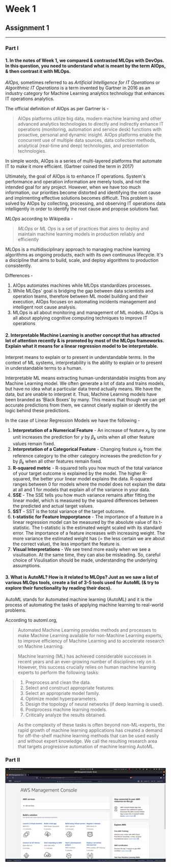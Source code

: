 # Week 1
## Assignment 1
---
### Part I
#### 1. In the notes of Week 1, we compared & contrasted MLOps with DevOps. In this question, you need to understand what is meant by the term AIOps, & then contrast it with MLOps.
_AIOps,_ sometimes referred to as _Artificial Intelligence for IT Operations_ or _Algorithmic IT Operations_ is a term invented by Gartner in 2016 as an industry category for Machine Learning analytics technology that enhances IT operations analytics.

The official definition of AIOps as per Gartner is -
> AIOps platforms utilize big data, modern machine learning and other advanced analytics technologies to directly and indirectly enhance IT operations (monitoring, automation and service desk) functions with proactive, personal and dynamic insight. AIOps platforms enable the concurrent use of multiple data sources, data collection methods, analytical (real-time and deep) technologies, and presentation technologies.

In simple words, AIOps is a series of multi-layered platforms that automate IT to make it more efficient. (Gartner coined the term in 2017)

Ultimately, the goal of AIOps is to enhance IT operations. System's performance and operation information are merely tools, and not the intended goal for any project. However, when we have too much information, our priorities become distorted and identifying the root cause and implmenting effective solutions becomes difficult. This problem is solved by AIOps by collecting, processing, and observing IT operations data intelligently in order to identify the root cause and propose solutions fast. 

_MLOps_ according to Wikipedia - 
> _MLOps_ or _ML Ops_ is a set of practices that aims to deploy and maintain machine learning models in production reliably and efficiently

MLOps is a multidisciplinary approach to managing machine learning algorithms as ongoing products, each with its own continuous lifecycle. It's a discipline that aims to build, scale, and deploy algorithms to production consistently. 

Differences -
1. AIOps automates machines while MLOps standardizes processes.
2. While MLOps' goal is bridging the gap between data scientists and operation teams, therefore between ML model building and their execution, AIOps focuses on automating incidents management and intelligent root cause analysis.
3. MLOps is all about monitoring and management of ML models. AIOps is all about applying cognitive computing techniques to improve IT operations

#### 2. Interpretable Machine Learning is another concept that has attracted lot of attention recently & is promoted by most of the MLOps frameworks. Explain what it means for a linear regression model to be interpretable. 

Interpret means to explain or to present in understandable terms. In the context of ML systems, interpretability is the ability to explain or to present in understandable terms to a human. 

Interpretable ML means extracting human-understandable insights from any Machine Learning model. We often generate a lot of data and trains models, but have no idea what a particular data trend actually means. We have the data, but are unable to interpret it. Thus, Machine Learning models have been branded as ‘Black Boxes’ by many. This means that though we can get accurate predictions from them, we cannot clearly explain or identify the logic behind these predictions.

In the case of Linear Regression Models we have the following -
1. **Interpretation of a Numerical Feature** - An increase of feature $x_k$ by one unit increases the prediction for $y$ by $\beta_k$ units when all other feature values remain fixed.
2. **Interpretation of a Categorical Feature** - Changing feature $x_k$ from the reference category to the other category increases the prediction for $y$ by $\beta_k$ when all other features remain fixed.
3. **R-squared metric** - R-squared tells you how much of the total variance of your target outcome is explained by the model. The higher R-squared, the better your linear model explains the data. R-squared ranges between 0 for models where the model does not explain the data at all and 1 for models that explain all of the variance in your data.
4. **SSE** - The SSE tells you how much variance remains after fitting the linear model, which is measured by the squared differences between the predicted and actual target values.
5. **SST** - SST is the total variance of the target outcome.
6. **t-statistic for Feature Impporptance** - The importance of a feature in a linear regression model can be measured by the absolute value of its t-statistic. The t-statistic is the estimated weight scaled with its standard error. The importance of a feature increases with increasing weight. The more variance the estimated weight has (= the less certain we are about the correct value), the less important the feature is. 
7. **Visual Interpretations** - We see trend more easily when we see a visulisation. At the same time, they can also be misleading. So, careful choice of Visulisation should be made, understanding the underlying assumptions. 

#### 3. What is AutoML? How is it related to MLOps? Just as we saw a list of various MLOps tools, create a list of 3-5 tools used for AutoML (& try to explore their functionality by reading their docs).

AutoML stands for Automated machine learning (AutoML) and it is the process of automating the tasks of applying machine learning to real-world problems.

According to automl.org, 
>Automated Machine Learning provides methods and processes to make Machine Learning available for non-Machine Learning experts, to improve efficiency of Machine Learning and to accelerate research on Machine Learning.

>Machine learning (ML) has achieved considerable successes in recent years and an ever-growing number of disciplines rely on it. However, this success crucially relies on human machine learning experts to perform the following tasks:

> 1. Preprocess and clean the data.
> 2. Select and construct appropriate features.
> 3. Select an appropriate model family.
> 4. Optimize model hyperparameters.
> 5. Design the topology of neural networks (if deep learning is used).
> 6. Postprocess machine learning models.
> 7. Critically analyze the results obtained.

> As the complexity of these tasks is often beyond non-ML-experts, the rapid growth of machine learning applications has created a demand for off-the-shelf machine learning methods that can be used easily and without expert knowledge. We call the resulting research area that targets progressive automation of machine learning AutoML.

### Part II
![AWS Console Screenshot](AWS_SS.png?raw=true "AWS Console Screenshot")
